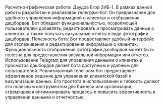 Расчетно-графическая работа. Даудов Егор 2ИБ-1.
В рамках данной работы разработан и реализован телеграм-бот.
Он предназначен для удобного управления информацией о клиентах и отображения дашбордов. 
Бот обладает функциональностью, позволяющей пользователям добавлять, редактировать и просматривать данные о клиентах, а также получать визуальные отчеты в виде фотографий дашбордов.
Полезность бота: Бот предоставляет удобный интерфейс для отслеживания и редактирования информации о клиентах.
Функциональность отображения фотографий дашбордов может быть полезна для предоставления визуальной информации или отчетов.
Использование Telegram для управления данными о клиентах и просмотра дашбордов делает бота доступным и удобным для пользователей.
Реализованный телеграм-бот предоставляет эффективное решение для управления клиентской базой и визуализации данных. 
Его простота в использовании и гибкость делают его полезным инструментом для бизнеса или организации, стремящихся оптимизировать процессы и повысить эффективность в управлении данными и отчетностью.
